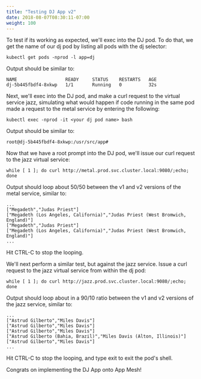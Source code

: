 ```yaml
---
title: "Testing DJ App v2"
date: 2018-08-07T08:30:11-07:00
weight: 100
---
```


To test if its working as expected, we'll exec into the DJ pod.  To do that, we get the name of our dj pod by listing all pods with the dj selector:

```
kubectl get pods -nprod -l app=dj
```

 Output should be similar to:

```
NAME                  READY     STATUS    RESTARTS   AGE
dj-5b445fbdf4-8xkwp   1/1       Running   0          32s
```

Next, we'll exec into the DJ pod, and make a curl request to the virtual service jazz, simulating what would happen if code running in the same pod made a request to the metal service by entering the following:

```
kubectl exec -nprod -it <your dj pod name> bash
```

 Output should be similar to:

```
root@dj-5b445fbdf4-8xkwp:/usr/src/app#
```

Now that we have a root prompt into the DJ pod, we'll issue our curl request to the jazz virtual service:

```
while [ 1 ]; do curl http://metal.prod.svc.cluster.local:9080/;echo; done
```

Output should loop about 50/50 between the v1 and v2 versions of the metal service, similar to:
```
...
["Megadeth","Judas Priest"]
["Megadeth (Los Angeles, California)","Judas Priest (West Bromwich, England)"]
["Megadeth","Judas Priest"]
["Megadeth (Los Angeles, California)","Judas Priest (West Bromwich, England)"]
...
```

Hit CTRL-C to stop the looping.

We'll next perform a similar test, but against the jazz service.  Issue a curl request to the jazz virtual service from within the dj pod:

```
while [ 1 ]; do curl http://jazz.prod.svc.cluster.local:9080/;echo; done
```

Output should loop about in a 90/10 ratio between the v1 and v2 versions of the jazz service, similar to:

```
...
["Astrud Gilberto","Miles Davis"]
["Astrud Gilberto","Miles Davis"]
["Astrud Gilberto","Miles Davis"]
["Astrud Gilberto (Bahia, Brazil)","Miles Davis (Alton, Illinois)"]
["Astrud Gilberto","Miles Davis"]
...
```

Hit CTRL-C to stop the looping, and type exit to exit the pod's shell.

Congrats on implementing the DJ App onto App Mesh!
